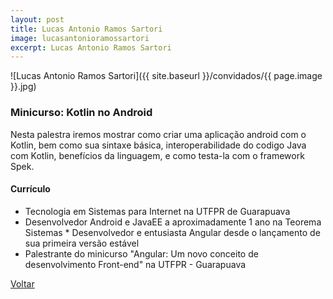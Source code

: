 ```yaml
---
layout: post
title: Lucas Antonio Ramos Sartori
image: lucasantonioramossartori
excerpt: Lucas Antonio Ramos Sartori
---
```

![Lucas Antonio Ramos Sartori]({{ site.baseurl }}/convidados/{{ page.image }}.jpg)

### Minicurso: Kotlin no Android

Nesta palestra iremos mostrar como criar uma aplicação android com o Kotlin, bem como sua sintaxe básica, interoperabilidade do codigo Java com Kotlin, benefí­cios da linguagem, e como testa-la com o framework Spek.

#### Currículo

* Tecnologia em Sistemas para Internet na UTFPR de Guarapuava 
* Desenvolvedor Android e JavaEE a aproximadamente 1 ano na Teorema Sistemas * Desenvolvedor e entusiasta Angular desde o lançamento de sua primeira versão estável 
* Palestrante do minicurso "Angular: Um novo conceito de desenvolvimento Front-end" na UTFPR - Guarapuava

<a href="{{ site.baseurl }}/index.html">Voltar</a>
